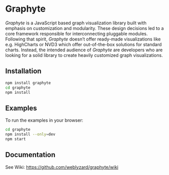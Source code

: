 # Graphyte

_Graphyte_ is a JavaScript based graph visualization library built with emphasis on customization and modularity. These design decisions led to a core framework responsible for interconnecting pluggable modules. Following that spirit, _Graphyte_ doesn’t offer ready-made visualizations like e.g. HighCharts or NVD3 which offer out-of-the-box solutions for standard charts. Instead, the intended audience of _Graphyte_ are developers who are looking for a solid library to create heavily customized graph visualizations. 

## Installation

```bash
npm install graphyte
cd graphyte
npm install
```

## Examples

To run the examples in your browser:

```bash
cd graphyte
npm install --only=dev
npm start
```

## Documentation

See Wiki: https://github.com/weblyzard/graphyte/wiki
